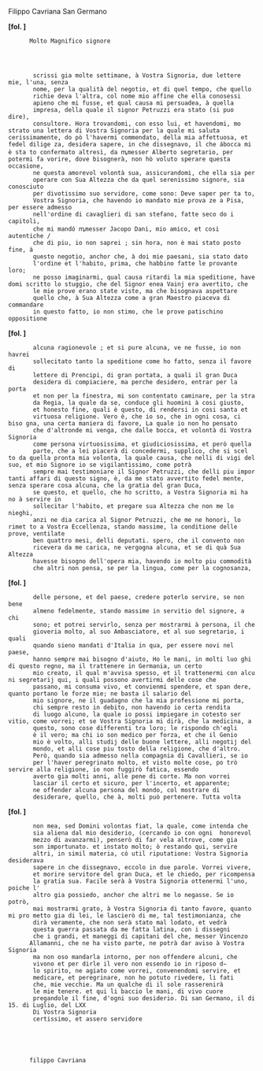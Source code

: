 Filippo Cavriana
San Germano




    
      
        
**[fol. ]**


        
          Molto Magnifico signore
        


        
           scrissi gia molte settimane, à Vostra Signoria, due lettere mie, l'una, senza
           nome, per la qualità del negotio, et di quel tempo, che quello
           richie deva l'altra, col nome mio affine che ella conosessi
           apieno che mi fusse, et qual causa mi persuadea, à quella
           impresa, della quale il signor Petruzzi era stato (si puo dire),
           consultore. Hora trovandomi, con esso lui, et havendomi, mo strato una lettera di Vostra Signoria per la quale mi saluta cerissimamente, do pò l'havermi commendato, della mia affettuosa, et fedel dilige za, desidera sapere, in che dissegnavo, il che ábocca mi è sta to confermato altresì, da ꝳmesser Alberto segretario, per potermi fa vorire, dove bisognerà, non hò voluto sperare questa occasione, 
           ne questa amorevol volontà sua, assicurandomi, che ella sia per
           operare con Sua Altezza che da quel serenissimo signore, sia conosciuto 
           per divotissimo suo servidore, come sono: Deve saper per ta to, 
           Vostra Signoria, che havendo io mandato mie prova ze a Pisa, per essere admesso 
           nell'ordine di cavaglieri di san stefano, fatte seco do i capitoli,
           che mi mandó ꝳmesser Jacopo Dani, mio amico, et cosi autentiche /
           che di piu, io non saprei ; sin hora, non è mai stato posto fine, à
           questo negotio, anchor che, à doi mie paesani, sia stato dato
           l'ordine et l'habito, prima, che habbino fatte le provante loro;
           ne posso imaginarmi, qual causa ritardi la mia speditione, have domi scritto lo stuggio, che del Signor enea Vainj era avertito, che
           le mie prove erano state viste, ma che bisognava aspettare
           quello che, à Sua Altezza come a gran Maestro piaceva di commandare
           in questo fatto, io non stimo, che le prove patischino oppositione
        



        
**[fol. ]**


        
           alcuna ragionevole ; et si pure alcuna, ve ne fusse, io non havrei
           sollecitato tanto la speditione come ho fatto, senza il favore di
           lettere di Prencipi, di gran portata, a quali il gran Duca
           desidera di compiaciere, ma perche desidero, entrar per la porta
           et non per la finestra, mi son contentato caminare, per la stra
           da Regia, la quale da se, conduce gli huomini à cosi giusto,
           et honesto fine, quali è questo, di rendersi in cosi santa et
           virtuosa religione. Vero è, che io so, che in ogni cosa, ci biso gna, una certa maniera di favore, La quale io non ho pensato
           che d'altronde mi venga, che dalle bocca, et volontà di Vostra Signoria
           come persona virtuosissima, et giudiciosissima, et però quella
           parte, che a lei piacerà di concedermi, supplico, che si scel to da quella pronta mia volonta, la quale causa, che nelli di vigi del suo, et mio Signore io se vigilantissimo, come potrà
           sempre mai testimoniare il Signor Petruzzi, che delli piu impor tanti affari di questo signo, è, da me stato avvertito fedel mente, senza sperare cosa alcuna, che la gratia del gran Duca,
           se questo, et quello, che ho scritto, a Vostra Signoria mi ha no à servire in
           sollecitar l'habito, et pregare sua Altezza che non me lo nieghi,
           anzi ne dia carica al Signor Petruzzi, che me ne honori, lo rimet to a Vostra Eccellenza, stando massime, la conditione delle prove, ventilate
           ben quattro mesi, delli deputati. spero, che il convento non
           ricevera da me carica, ne vergogna alcuna, et se di quà Sua Altezza
           havesse bisogno dell'opera mia, havendo io molto piu commodità
           che altri non pensa, se per la lingua, come per la cognosanza,
        



        
**[fol. ]**


        
           delle persone, et del paese, credere poterlo servire, se non bene
           almeno fedelmente, stando massime in servitio del signore, a chi
           sono; et potrei servirlo, senza per mostrarmi à persona, il che
           gioveria molto, al suo Ambasciatore, et al suo segretario, i quali
           quando sieno mandati d'Italia in qua, per essere novi nel paese,
           hanno sempre mai bisogno d'aiuto, Ho le mani, in molti luo ghi di questo regno, ma il trattenere in Germania, un certo
           mio creato, il qual m'avvisa spesso, et il trattenermi con alcu ni segretarij qui, i quali possono avertirmi delle cose che
           passano, mi consuma vivo, et convienmi spendere, et span dere, quanto portano le forze mie; ne basta il salario del
           mio signore, ne il guadagno che la mia professione mi porta,
           chi sempre resto in debito, non havendo io certa rendita
           di luogo alcuno, la quale io possi impiegare in cotesto ser vitio, come vorrei; et se Vostra Signoria mi dirà, che la medicina, a
           questo, sono cose differenti tra loro; le rispondo ch'egli
           è il vero; ma chi io son medico per forza, et che il Genio
           mio è volto, alli studij delle buone lettere, alli negotij del
           mondo, et alli cose piu tosto della religione, che d'altro.
           Però, quando sia admesso nella compagnia di Cavallieri, se io
           per l'haver peregrinato molto, et visto molte cose, po trò servire alla religione, io non fuggirò fatica, essendo
           averto gia molti anni, alle pene di corte. Ma non vorrei
           lasciar il certo et sicuro, per l'incerto, et apparente;
           ne offender alcuna persona del mondo, col mostrare di
           desiderare, quello, che à, molti può pertenere. Tutta volta

        
**[fol. ]**


           non mea, sed Domini volontas fiat, la quale, come intenda che
           sia aliena dal mio desiderio, (cercando io con ogni  honorevol
           mezzo di avanzarmi), penserò di far vela altrove, come gia
           son importunato. et instato molto; ò restando qui, servire
           altri, in simil materia, co̍ util riputatione: Vostra Signoria desiderava
           sapere in che dissegnavo, eccolo in due parole. Vorrei vivere,
           et morire servitore del gran Duca, et le chiedo, per ricompensa
           la gratia sua. Facile serà à Vostra Signoria ottenermi l'uno, poiche l'
           altro gia possiedo, anchor che altri me lo negasse. Se io potrò,
           mai mostrarmi grato, à Vostra Signoria di tanto favore, quanto mi pro metto gia di lei, le lascierò di me, tal testimonianza, che
           dirà veramente, che non serà stato mal lodato, et vedrà
           questa guerra passata da me fatta latina, con i dissegni
           che i grandi, et maneggi di capitani del che, messer Vincenzo
          Allamanni, che ne ha visto parte, ne potrà dar aviso à Vostra Signoria
           ma non oso mandarla intorno, per non offendere alcuni, che
           vivono et per dirle il vero non essendo io in riposo d̵
           lo spirito, ne agiato come vorrei, convenendomi servire, et
           medicare, et peregrinare, non ho potuto rivedere, li fati
           che, mie vecchie. Ma un qualche di il sole rasserenirà
           le mie tenere. et qui li baccio le mani, di vivo cuore
           pregandole il fine, d'ogni suo desiderio. Di san Germano, il di 15. di Luglio, del LXX
           Di Vostra Signoria
           certissimo, et assero servidore
           
        


        
          filippo Cavriana
        


      
    
  